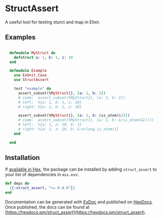 # StructAssert

A useful tool for testing sturct and map in Elixir.

## Examples

```elixir

  defmodule MyStruct do
    defstruct a: 1, b: 1, z: 10
  end

  defmodule Example
    use ExUnit.Case
    use StructAssert

    test "example" do
      assert_subset(%MyStruct{}, [a: 1, b: 2])
      # code:  assert_subset(%MyStruct{}, [a: 1, b: 2])
      # left:  %{a: 1, b: 1, z: 10}
      # right: %{a: 1, b: 2, z: 10}

      assert_subset(%MyStruct{}, [a: 1, b: &is_atom(&1)])
      # code:  assert_subset(%MyStruct{}, [a: 1, b: &(is_atom(&1))])
      # left:  %{a: 1, z: 10, b: 1}
      # right: %{a: 1, z: 10, b: &:erlang.is_atom/1}
    end

  end

```

## Installation

If [available in Hex](https://hex.pm/docs/publish), the package can be installed
by adding `struct_assert` to your list of dependencies in `mix.exs`:

```elixir
def deps do
  [{:struct_assert, ">= 0.0.0"}]
end
```

Documentation can be generated with [ExDoc](https://github.com/elixir-lang/ex_doc)
and published on [HexDocs](https://hexdocs.pm). Once published, the docs can
be found at [https://hexdocs.pm/struct_assert](https://hexdocs.pm/struct_assert).

